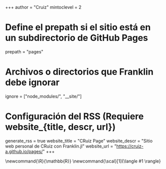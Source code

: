 <!--
Configuración global para Franklin.jl
-->
+++
author = "Cruiz"
mintoclevel = 2

# Define el prepath si el sitio está en un subdirectorio de GitHub Pages
prepath = "pages"

# Archivos o directorios que Franklin debe ignorar
ignore = ["node_modules/", "__site/"]

# Configuración del RSS (Requiere website_{title, descr, url})
generate_rss = true
website_title = "CRuiz Page"
website_descr = "Sitio web personal de CRuiz con Franklin.jl"
website_url   = "https://cruiz-a.github.io/pages/"
+++

<!--
Definiciones de comandos LaTeX globales para todo el sitio
-->
\newcommand{\R}{\mathbb{R}}
\newcommand{\scal}[1]{\langle #1 \rangle}
